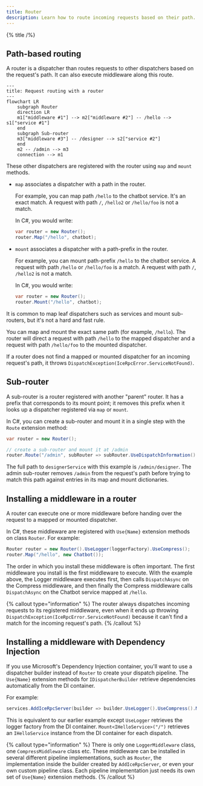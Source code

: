 ```yaml
---
title: Router
description: Learn how to route incoming requests based on their path.
---
```


{% title /%}

## Path-based routing

A router is a dispatcher than routes requests to other dispatchers based on the request's path. It can also execute
middleware along this route.

```mermaid
---
title: Request routing with a router
---
flowchart LR
    subgraph Router
    direction LR
    m1["middleware #1"] --> m2["middleware #2"] -- /hello --> s1["service #1"]
    end
    subgraph Sub-router
    m3["middleware #3"] -- /designer --> s2["service #2"]
    end
    m2 -- /admin --> m3
    connection --> m1
```

These other dispatchers are registered with the router using `map` and `mount` methods.

- `map` associates a dispatcher with a path in the router.

    For example, you can map path `/hello` to the chatbot service. It's an exact match. A request with path `/`,
    `/hello2` or `/hello/foo` is not a match.

    In C#, you would write:
    ```csharp
    var router = new Router();
    router.Map("/hello", chatbot);
    ```

- `mount` associates a dispatcher with a path-prefix in the router.

    For example, you can mount path-prefix `/hello` to the chatbot service. A request with path `/hello` or `/hello/foo`
    is a match. A request with path `/`, `/hello2` is not a match.

    In C#, you would write:
    ```csharp
    var router = new Router();
    router.Mount("/hello", chatbot);
    ```

It is common to map leaf dispatchers such as services and mount sub-routers, but it's not a hard and fast rule.

You can map and mount the exact same path (for example, `/hello`). The router will direct a request with path `/hello`
to the mapped dispatcher and a request with path `/hello/foo` to the mounted dispatcher.

If a router does not find a mapped or mounted dispatcher for an incoming request's path, it throws
`DispatchException(IceRpcError.ServiceNotFound)`.

## Sub-router

A sub-router is a router registered with another "parent" router. It has a prefix that corresponds to its mount point;
it removes this prefix when it looks up a dispatcher registered via `map` or `mount`.

In C#, you can create a sub-router and mount it in a single step with the `Route` extension method:
```csharp
var router = new Router();

// create a sub-router and mount it at /admin
router.Route("/admin", subRouter => subRouter.UseDispatchInformation().Map("/designer", designerService));
```

The full path to `designerService` with this example is `/admin/designer`. The admin sub-router removes `/admin` from
the request's path before trying to match this path against entries in its map and mount dictionaries.

## Installing a middleware in a router

A router can execute one or more middleware before handing over the request to a mapped or mounted dispatcher.

In C#, these middleware are registered with `Use{Name}` extension methods on class `Router`. For example:
```csharp
Router router = new Router().UseLogger(loggerFactory).UseCompress();
router.Map("/hello", new Chatbot());
```

The order in which you install these middleware is often important. The first middleware you install is the first
middleware to execute. With the example above, the Logger middleware executes first, then calls `DispatchAsync` on the
Compress middleware, and then finally the Compress middleware calls `DispatchAsync` on the Chatbot service mapped at
`/hello`.

{% callout type="information" %}
The router always dispatches incoming requests to its registered middleware, even when it ends up throwing
`DispatchException(IceRpcError.ServiceNotFound)` because it can't find a match for the incoming request's path.
{% /callout %}

## Installing a middleware with Dependency Injection

If you use Microsoft's Dependency Injection container, you'll want to use a dispatcher builder instead of `Router` to
create your dispatch pipeline. The `Use{Name}` extension methods for `IDispatcherBuilder` retrieve dependencies
automatically from the DI container.

For example:
```csharp
services.AddIceRpcServer(builder => builder.UseLogger().UseCompress().Mount<IHelloService>("/"));
```

This is equivalent to our earlier example except `UseLogger` retrieves the logger factory from the DI container.
`Mount<IHelloService>("/")` retrieves an `IHelloService` instance from the DI container for each dispatch.

{% callout type="information" %}
There is only one `LoggerMiddleware` class, one `CompressMiddleware` class etc. These middleware can be installed in
several different pipeline implementations, such as `Router`, the implementation inside the builder created by
`AddIceRpcServer`, or even your own custom pipeline class. Each pipeline implementation just needs its own set of
`Use{Name}` extension methods.
{% /callout %}
